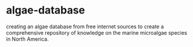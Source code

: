 # algae-database
creating an algae database from free internet sources to create a comprehensive repository of knowledge on the marine microalgae species in North America.
